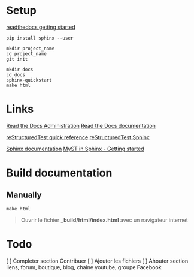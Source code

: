 # Setup

[readthedocs getting started](https://docs.readthedocs.io/en/stable/intro/getting-started-with-sphinx.html)

	pip install sphinx --user
	
	mkdir project_name
	cd project_name
	git init
	
	mkdir docs
	cd docs
	sphinx-quickstart
	make html

# Links

[Read the Docs Administration](https://readthedocs.org/)
[Read the Docs documentation](https://docs.readthedocs.io/en/stable/index.html)

[reStructuredTest quick reference](https://docutils.sourceforge.io/docs/user/rst/quickref.html)
[reStructuredTest Sphinx](https://www.sphinx-doc.org/en/master/usage/restructuredtext/index.html)

[Sphinx documentation](https://www.sphinx-doc.org/en/master/)
[MyST in Sphinx - Getting started](https://myst-parser.readthedocs.io/en/latest/sphinx/intro.html)

# Build documentation

## Manually

	make html
	
> Ouvrir le fichier **_build/html/index.html** avec un navigateur internet

# Todo

[ ] Completer section Contribuer
[ ] Ajouter les fichiers
[ ] Ahouter section liens, forum, boutique, blog, chaine youtube, groupe Facebook

